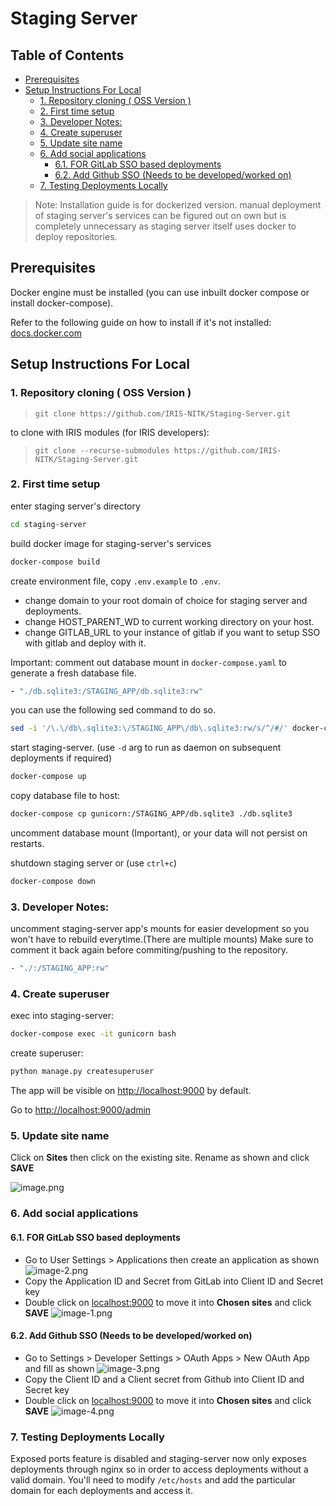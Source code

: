 # Staging Server

## Table of Contents
- [Prerequisites](#prerequisites)
- [Setup Instructions For Local](#setup-instructions-for-local)
   * [1. Repository cloning ( OSS Version )](#1-repository-cloning-oss-version-)
   * [2. First time setup](#2-first-time-setup)
   * [3. Developer Notes:](#3-developer-notes)
   * [4. Create superuser](#4-create-superuser)
   * [5. Update site name](#5-update-site-name)
   * [6. Add social applications](#6-add-social-applications)
      + [6.1.  FOR GitLab SSO based deployments](#61-for-gitlab-sso-based-deployments)
      + [6.2. Add Github SSO (Needs to be developed/worked on)](#62-add-github-sso-needs-to-be-developedworked-on)
   * [7. Testing Deployments Locally](#7-testing-deployments-locally)

> Note: Installation guide is for dockerized version. manual deployment of staging server's services can be figured out on own but is completely unnecessary as staging server itself uses docker to deploy repositories.

## Prerequisites

Docker engine must be installed (you can use inbuilt docker compose or install docker-compose).

Refer to the following guide on how to install if it's not installed: [docs.docker.com](https://docs.docker.com/engine/install/)

## Setup Instructions For Local
### 1. Repository cloning ( OSS Version )
> `git clone https://github.com/IRIS-NITK/Staging-Server.git`

to clone with IRIS modules (for IRIS developers):
> `git clone --recurse-submodules https://github.com/IRIS-NITK/Staging-Server.git`

### 2. First time setup

enter staging server's directory
```sh
cd staging-server
```
build docker image for staging-server's services
```sh
docker-compose build
```

create environment file, copy `.env.example` to `.env`.

- change domain to your root domain of choice for staging server and deployments.
- change HOST_PARENT_WD to current working directory on your host.
- change GITLAB_URL to your instance of gitlab if you want to setup SSO with gitlab and deploy with it.

Important: comment out database mount in `docker-compose.yaml` to generate a fresh database file.
```yaml
- "./db.sqlite3:/STAGING_APP/db.sqlite3:rw"
```
you can use the following sed command to do so.
```sh
sed -i '/\.\/db\.sqlite3:\/STAGING_APP\/db\.sqlite3:rw/s/^/#/' docker-compose.yml
```

start staging-server. (use `-d` arg to run as daemon on subsequent deployments if required)
```sh
docker-compose up
```

copy database file to host:
```sh
docker-compose cp gunicorn:/STAGING_APP/db.sqlite3 ./db.sqlite3
```

uncomment database mount (Important), or your data will not persist on restarts.

shutdown staging server or (use `ctrl+c`)
```sh
docker-compose down
```

### 3. Developer Notes:

uncomment staging-server app's mounts for easier development so you won't have to rebuild everytime.(There are multiple mounts) Make sure to comment it back again before commiting/pushing to the repository.

```sh
- "./:/STAGING_APP:rw"  
```

### 4. Create superuser

exec into staging-server:
```sh
docker-compose exec -it gunicorn bash
```
create superuser:
```sh
python manage.py createsuperuser
```

The app will be visible on [http://localhost:9000](http://localhost:9000) by default.

Go to [http://localhost:9000/admin](http://localhost:9000/admin)

### 5. Update site name
Click on **Sites** then click on the existing site. Rename as shown and click **SAVE**

![image.png](./images/image.png)

### 6. Add social applications
#### 6.1.  FOR GitLab SSO based deployments
  * Go to User Settings > Applications then create an application as shown
    ![image-2.png](./images/image-2.png)
  * Copy the Application ID and Secret from GitLab into Client ID and Secret key 
  * Double click on [localhost:9000](http://localhost:9000) to move it into **Chosen sites** and click **SAVE**
    ![image-1.png](./images/image-1.png)

#### 6.2. Add Github SSO (Needs to be developed/worked on)
* Go to Settings > Developer Settings > OAuth Apps > New OAuth App and fill as shown
  ![image-3.png](./images/image-3.png)
* Copy the Client ID and a Client secret from Github into Client ID and Secret key
* Double click on [localhost:9000](http://localhost:9000) to move it into **Chosen sites** and click **SAVE**
  ![image-4.png](./images/image-4.png)

### 7. Testing Deployments Locally

Exposed ports feature is disabled and staging-server now only exposes deployments through nginx so in order to access deployments without a valid domain. You'll need to modify `/etc/hosts` and add the particular domain for each deployments and access it.